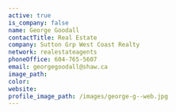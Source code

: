 ```yaml
---
active: true
is_company: false
name: George Goodall
contactTitle: Real Estate
company: Sutton Grp West Coast Realty
network: realestateagents
phoneOffice: 604-765-5607
email: georgegoodall@shaw.ca
image_path:
color:
website:
profile_image_path: /images/george-g--web.jpg
---
```




